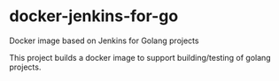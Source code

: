 # docker-jenkins-for-go
Docker image based on Jenkins for Golang projects

This project builds a docker image to support building/testing of golang projects.

